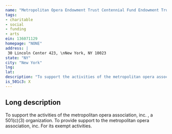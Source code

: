 ```yaml
---
name: "Metropolitan Opera Endowment Trust Centennial Fund Endowment Trust"
tags:
- charitable
- social
- funding
- arts
ein: 136071129
homepage: "NONE"
address: |
 30 Lincoln Center 423, \nNew York, NY 10023
state: "NY"
city: "New York"
lng: 
lat: 
description: "To support the activities of the metropolitan opera association, inc. , a 501(c)(3) organization. "
is_501c3: X
---
```


## Long description

To support the activities of the metropolitan opera association, inc. , a 501(c)(3) organization. To provide support to the metropolitan opera association, inc. For its exempt activities. 
